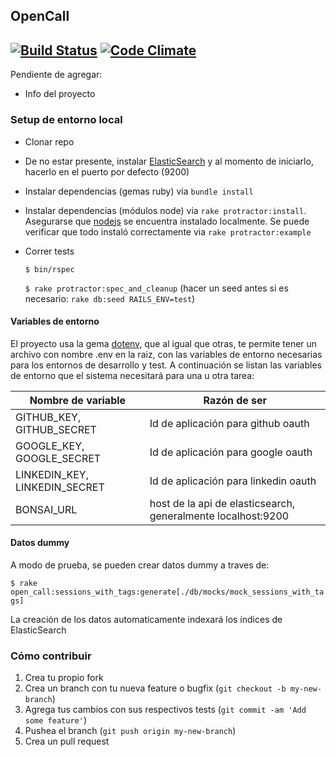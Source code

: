 ## OpenCall
[![Build Status](https://travis-ci.org/nicopaez/opencall.svg?branch=master)](https://travis-ci.org/nicopaez/opencall)
[![Code Climate](https://codeclimate.com/github/nicopaez/opencall/badges/gpa.svg)](https://codeclimate.com/github/nicopaez/opencall)
---

Pendiente de agregar:

* Info del proyecto

### Setup de entorno local

* Clonar repo

* De no estar presente, instalar [ElasticSearch](http://www.elasticsearch.org/) y al momento de iniciarlo, hacerlo en el puerto por defecto (9200)

* Instalar dependencias (gemas ruby) via `bundle install`

* Instalar dependencias (módulos node) via `rake protractor:install`. Asegurarse que [nodejs](http://nodejs.org/) se encuentra instalado localmente. Se puede verificar que todo instaló correctamente via `rake protractor:example`

* Correr tests

  `$ bin/rspec`

  `$ rake protractor:spec_and_cleanup` (hacer un seed antes si es necesario: `rake db:seed RAILS_ENV=test`)

#### Variables de entorno

El proyecto usa la gema [dotenv](https://github.com/bkeepers/dotenv), que al igual que otras, te permite tener un archivo con nombre .env en la raiz, con las variables de entorno necesarias para los entornos de desarrollo y test. A continuación se listan las variables de entorno que el sistema necesitará para una u otra tarea:

Nombre de variable | Razón de ser
------------------ | -------------
GITHUB_KEY, GITHUB_SECRET | Id de aplicación para github oauth
GOOGLE_KEY, GOOGLE_SECRET | Id de aplicación para google oauth
LINKEDIN_KEY, LINKEDIN_SECRET | Id de aplicación para linkedin oauth
BONSAI_URL | host de la api de elasticsearch, generalmente localhost:9200

#### Datos dummy 

A modo de prueba, se pueden crear datos dummy a traves de:

  `$ rake open_call:sessions_with_tags:generate[./db/mocks/mock_sessions_with_tags]`

La creación de los datos automaticamente indexará los índices de ElasticSearch

### Cómo contribuir

1. Crea tu propio fork
2. Crea un branch con tu nueva feature o bugfix (`git checkout -b my-new-branch`)
3. Agrega tus cambios con sus respectivos tests (`git commit -am 'Add some feature'`)
4. Pushea el branch (`git push origin my-new-branch`)
5. Crea un pull request
